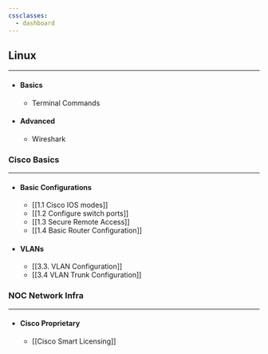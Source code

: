 ```yaml
---
cssclasses:
  - dashboard
---
```

## Linux
---

- #### Basics
	- Terminal Commands
- #### Advanced
	- Wireshark

### Cisco Basics
---

- #### Basic Configurations
	- [[1.1 Cisco IOS modes]]
	- [[1.2 Configure switch ports]]
	- [[1.3 Secure Remote Access]]
	- [[1.4 Basic Router Configuration]]
- #### VLANs
	- [[3.3. VLAN Configuration]]
	- [[3.4 VLAN Trunk Configuration]]

### NOC Network Infra
---
- #### Cisco Proprietary
	- [[Cisco Smart Licensing]]
